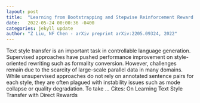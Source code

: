 ```yaml
---
layout: post
title:  "Learning from Bootstrapping and Stepwise Reinforcement Reward: A Semi-Supervised Framework for Text Style Transfer"
date:   2022-05-24 00:00:36 -0400
categories: jekyll update
author: "Z Liu, NF Chen - arXiv preprint arXiv:2205.09324, 2022"
---
```

Text style transfer is an important task in controllable language generation. Supervised approaches have pushed performance improvement on style-oriented rewriting such as formality conversion. However, challenges remain due to the scarcity of large-scale parallel data in many domains. While unsupervised approaches do not rely on annotated sentence pairs for each style, they are often plagued with instability issues such as mode collapse or quality degradation. To take … Cites: ‪On Learning Text Style Transfer with Direct Rewards‬